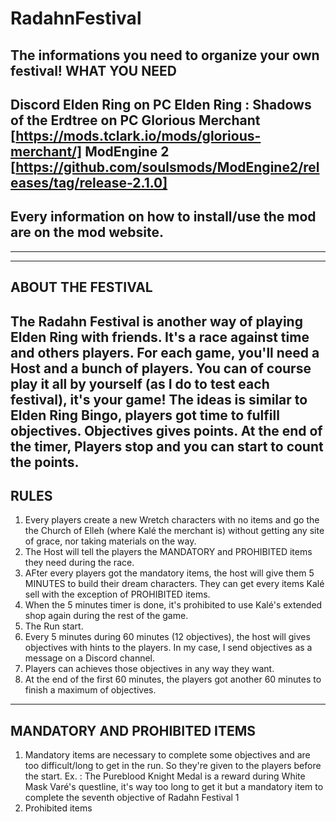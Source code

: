 # RadahnFestival
The informations you need to organize your own festival! 
WHAT YOU NEED
----------------
Discord
Elden Ring on PC
Elden Ring : Shadows of the Erdtree on PC
Glorious Merchant [https://mods.tclark.io/mods/glorious-merchant/]
ModEngine 2 [https://github.com/soulsmods/ModEngine2/releases/tag/release-2.1.0]
----------------
Every information on how to install/use the mod are on the mod website. 
----------------
----------------
----------------
ABOUT THE FESTIVAL
----------------
The Radahn Festival is another way of playing Elden Ring with friends. It's a race against time and others players. For each game, you'll need a Host and a bunch of players. You can of course play it all by yourself (as I do to test each festival), it's your game! The ideas is similar to Elden Ring Bingo, players got time to fulfill objectives. Objectives gives points. At the end of the timer, Players stop and you can start to count the points. 
----------------
RULES
----------------
1. Every players create a new Wretch characters with no items and go the the Church of Elleh (where Kalé the merchant is) without getting any site of grace, nor taking materials on the way.
2. The Host will tell the players the MANDATORY and PROHIBITED items they need during the race.
3. AFter every players got the mandatory items, the host will give them 5 MINUTES to build their dream characters. They can get every items Kalé sell with the exception of PROHIBITED items.
4. When the 5 minutes timer is done, it's prohibited to use Kalé's extended shop again during the rest of the game.
5. The Run start.
6. Every 5 minutes during 60 minutes (12 objectives), the host will gives objectives with hints to the players. In my case, I send objectives as a message on a Discord channel.
7. Players can achieves those objectives in any way they want.
8. At the end of the first 60 minutes, the players got another 60 minutes to finish a maximum of objectives.
----------------
MANDATORY AND PROHIBITED ITEMS
----------------
1. Mandatory items are necessary to complete some objectives and are too difficult/long to get in the run. So they're given to the players before the start.
       Ex. : The Pureblood Knight Medal is a reward during White Mask Varé's questline, it's way too long to get it but a mandatory item to complete the seventh objective of Radahn Festival 1
2. Prohibited items 

